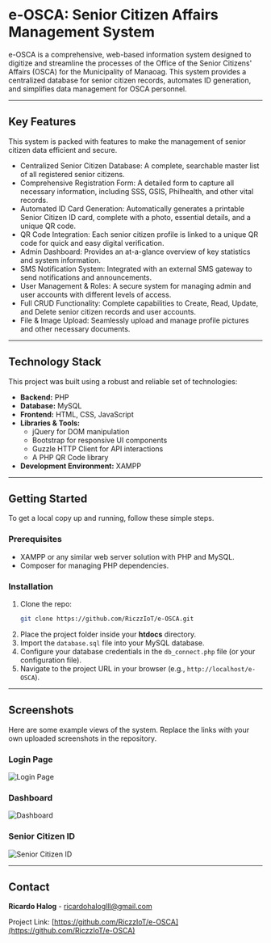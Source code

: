# e-OSCA: Senior Citizen Affairs Management System

e-OSCA is a comprehensive, web-based information system designed to digitize and streamline the processes of the Office of the Senior Citizens' Affairs (OSCA) for the Municipality of Manaoag. This system provides a centralized database for senior citizen records, automates ID generation, and simplifies data management for OSCA personnel.

---

## Key Features
This system is packed with features to make the management of senior citizen data efficient and secure.

- Centralized Senior Citizen Database: A complete, searchable master list of all registered senior citizens.  
- Comprehensive Registration Form: A detailed form to capture all necessary information, including SSS, GSIS, Philhealth, and other vital records.  
- Automated ID Card Generation: Automatically generates a printable Senior Citizen ID card, complete with a photo, essential details, and a unique QR code.  
- QR Code Integration: Each senior citizen profile is linked to a unique QR code for quick and easy digital verification.  
- Admin Dashboard: Provides an at-a-glance overview of key statistics and system information.  
- SMS Notification System: Integrated with an external SMS gateway to send notifications and announcements.  
- User Management & Roles: A secure system for managing admin and user accounts with different levels of access.  
- Full CRUD Functionality: Complete capabilities to Create, Read, Update, and Delete senior citizen records and user accounts.  
- File & Image Upload: Seamlessly upload and manage profile pictures and other necessary documents.  

---

## Technology Stack
This project was built using a robust and reliable set of technologies:

- **Backend:** PHP  
- **Database:** MySQL  
- **Frontend:** HTML, CSS, JavaScript  
- **Libraries & Tools:**  
  - jQuery for DOM manipulation  
  - Bootstrap for responsive UI components  
  - Guzzle HTTP Client for API interactions  
  - A PHP QR Code library  
- **Development Environment:** XAMPP  

---

## Getting Started
To get a local copy up and running, follow these simple steps.

### Prerequisites
- XAMPP or any similar web server solution with PHP and MySQL.  
- Composer for managing PHP dependencies.  

### Installation
1. Clone the repo:
   ```bash
   git clone https://github.com/RiczzIoT/e-OSCA.git
   ```
2. Place the project folder inside your **htdocs** directory.  
3. Import the `database.sql` file into your MySQL database.  
4. Configure your database credentials in the `db_connect.php` file (or your configuration file).  
5. Navigate to the project URL in your browser (e.g., `http://localhost/e-OSCA`).  

---

## Screenshots
Here are some example views of the system. Replace the links with your own uploaded screenshots in the repository.

### Login Page
![Login Page](https://github.com/your-username/e-OSCA/blob/main/screenshots/login.png)

### Dashboard
![Dashboard](https://github.com/your-username/e-OSCA/blob/main/screenshots/dashboard.png)

### Senior Citizen ID
![Senior Citizen ID](https://github.com/your-username/e-OSCA/blob/main/screenshots/id-card.png)

---

## Contact
**Ricardo Halog** - ricardohaloglll@gmail.com  

Project Link: [https://github.com/RiczzIoT/e-OSCA](https://github.com/RiczzIoT/e-OSCA)
